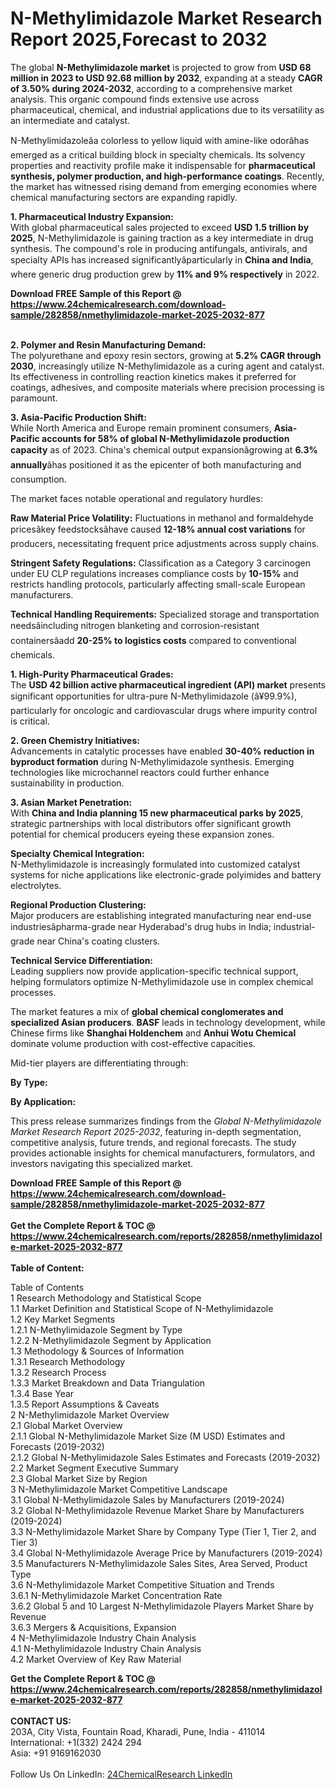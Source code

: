 <h1>N-Methylimidazole Market Research Report 2025,Forecast to 2032</h1><p>The global <strong>N-Methylimidazole market</strong> is projected to grow from <strong>USD 68 million in 2023 to USD 92.68 million by 2032</strong>, expanding at a steady <strong>CAGR of 3.50% during 2024-2032</strong>, according to a comprehensive market analysis. This organic compound finds extensive use across pharmaceutical, chemical, and industrial applications due to its versatility as an intermediate and catalyst.</p><p>N-Methylimidazoleâa colorless to yellow liquid with amine-like odorâhas emerged as a critical building block in specialty chemicals. Its solvency properties and reactivity profile make it indispensable for <strong>pharmaceutical synthesis, polymer production, and high-performance coatings</strong>. Recently, the market has witnessed rising demand from emerging economies where chemical manufacturing sectors are expanding rapidly.</p><p><strong>1. Pharmaceutical Industry Expansion:</strong><br>
With global pharmaceutical sales projected to exceed <strong>USD 1.5 trillion by 2025</strong>, N-Methylimidazole is gaining traction as a key intermediate in drug synthesis. The compound's role in producing antifungals, antivirals, and specialty APIs has increased significantlyâparticularly in <strong>China and India</strong>, where generic drug production grew by <strong>11% and 9% respectively</strong> in 2022.</p><div><b>Download FREE Sample of this Report @ 
            <a href="https://www.24chemicalresearch.com/download-sample/282858/nmethylimidazole-market-2025-2032-877">
            https://www.24chemicalresearch.com/download-sample/282858/nmethylimidazole-market-2025-2032-877</a></b></div><br><p><strong>2. Polymer and Resin Manufacturing Demand:</strong><br>
The polyurethane and epoxy resin sectors, growing at <strong>5.2% CAGR through 2030</strong>, increasingly utilize N-Methylimidazole as a curing agent and catalyst. Its effectiveness in controlling reaction kinetics makes it preferred for coatings, adhesives, and composite materials where precision processing is paramount.</p><p><strong>3. Asia-Pacific Production Shift:</strong><br>
While North America and Europe remain prominent consumers, <strong>Asia-Pacific accounts for 58% of global N-Methylimidazole production capacity</strong> as of 2023. China's chemical output expansionâgrowing at <strong>6.3% annually</strong>âhas positioned it as the epicenter of both manufacturing and consumption.</p><p>The market faces notable operational and regulatory hurdles:</p><p><strong>Raw Material Price Volatility:</strong> Fluctuations in methanol and formaldehyde pricesâkey feedstocksâhave caused <strong>12-18% annual cost variations</strong> for producers, necessitating frequent price adjustments across supply chains.</p><p><strong>Stringent Safety Regulations:</strong> Classification as a Category 3 carcinogen under EU CLP regulations increases compliance costs by <strong>10-15%</strong> and restricts handling protocols, particularly affecting small-scale European manufacturers.</p><p><strong>Technical Handling Requirements:</strong> Specialized storage and transportation needsâincluding nitrogen blanketing and corrosion-resistant containersâadd <strong>20-25% to logistics costs</strong> compared to conventional chemicals.</p><p><strong>1. High-Purity Pharmaceutical Grades:</strong><br>
The <strong>USD 42 billion active pharmaceutical ingredient (API) market</strong> presents significant opportunities for ultra-pure N-Methylimidazole (â¥99.9%), particularly for oncologic and cardiovascular drugs where impurity control is critical.</p><p><strong>2. Green Chemistry Initiatives:</strong><br>
Advancements in catalytic processes have enabled <strong>30-40% reduction in byproduct formation</strong> during N-Methylimidazole synthesis. Emerging technologies like microchannel reactors could further enhance sustainability in production.</p><p><strong>3. Asian Market Penetration:</strong><br>
With <strong>China and India planning 15 new pharmaceutical parks by 2025</strong>, strategic partnerships with local distributors offer significant growth potential for chemical producers eyeing these expansion zones.</p><p><strong>Specialty Chemical Integration:</strong><br>
    N-Methylimidazole is increasingly formulated into customized catalyst systems for niche applications like electronic-grade polyimides and battery electrolytes.</p><p><strong>Regional Production Clustering:</strong><br>
    Major producers are establishing integrated manufacturing near end-use industriesâpharma-grade near Hyderabad's drug hubs in India; industrial-grade near China's coating clusters.</p><p><strong>Technical Service Differentiation:</strong><br>
    Leading suppliers now provide application-specific technical support, helping formulators optimize N-Methylimidazole use in complex chemical processes.</p><p>The market features a mix of <strong>global chemical conglomerates and specialized Asian producers</strong>. <strong>BASF</strong> leads in technology development, while Chinese firms like <strong>Shanghai Holdenchem</strong> and <strong>Anhui Wotu Chemical</strong> dominate volume production with cost-effective capacities.</p><p>Mid-tier players are differentiating through:</p><p><strong>By Type:</strong>
        </p><p><strong>By Application:</strong>
        </p><p>This press release summarizes findings from the <em>Global N-Methylimidazole Market Research Report 2025-2032</em>, featuring in-depth segmentation, competitive analysis, future trends, and regional forecasts. The study provides actionable insights for chemical manufacturers, formulators, and investors navigating this specialized market.</p><div><b>Download FREE Sample of this Report @ 
            <a href="https://www.24chemicalresearch.com/download-sample/282858/nmethylimidazole-market-2025-2032-877">
            https://www.24chemicalresearch.com/download-sample/282858/nmethylimidazole-market-2025-2032-877</a></b></div><br><div><b>Get the Complete Report & TOC @ 
            <a href="https://www.24chemicalresearch.com/reports/282858/nmethylimidazole-market-2025-2032-877">
            https://www.24chemicalresearch.com/reports/282858/nmethylimidazole-market-2025-2032-877</a></b></div><br>
            <b>Table of Content:</b><p>Table of Contents<br />
1 Research Methodology and Statistical Scope<br />
1.1 Market Definition and Statistical Scope of N-Methylimidazole<br />
1.2 Key Market Segments<br />
1.2.1 N-Methylimidazole Segment by Type<br />
1.2.2 N-Methylimidazole Segment by Application<br />
1.3 Methodology & Sources of Information<br />
1.3.1 Research Methodology<br />
1.3.2 Research Process<br />
1.3.3 Market Breakdown and Data Triangulation<br />
1.3.4 Base Year<br />
1.3.5 Report Assumptions & Caveats<br />
2 N-Methylimidazole Market Overview<br />
2.1 Global Market Overview<br />
2.1.1 Global N-Methylimidazole Market Size (M USD) Estimates and Forecasts (2019-2032)<br />
2.1.2 Global N-Methylimidazole Sales Estimates and Forecasts (2019-2032)<br />
2.2 Market Segment Executive Summary<br />
2.3 Global Market Size by Region<br />
3 N-Methylimidazole Market Competitive Landscape<br />
3.1 Global N-Methylimidazole Sales by Manufacturers (2019-2024)<br />
3.2 Global N-Methylimidazole Revenue Market Share by Manufacturers (2019-2024)<br />
3.3 N-Methylimidazole Market Share by Company Type (Tier 1, Tier 2, and Tier 3)<br />
3.4 Global N-Methylimidazole Average Price by Manufacturers (2019-2024)<br />
3.5 Manufacturers N-Methylimidazole Sales Sites, Area Served, Product Type<br />
3.6 N-Methylimidazole Market Competitive Situation and Trends<br />
3.6.1 N-Methylimidazole Market Concentration Rate<br />
3.6.2 Global 5 and 10 Largest N-Methylimidazole Players Market Share by Revenue<br />
3.6.3 Mergers & Acquisitions, Expansion<br />
4 N-Methylimidazole Industry Chain Analysis<br />
4.1 N-Methylimidazole Industry Chain Analysis<br />
4.2 Market Overview of Key Raw Material</p><div><b>Get the Complete Report & TOC @ 
            <a href="https://www.24chemicalresearch.com/reports/282858/nmethylimidazole-market-2025-2032-877">
            https://www.24chemicalresearch.com/reports/282858/nmethylimidazole-market-2025-2032-877</a></b></div><br><b>CONTACT US:</b><br>
            203A, City Vista, Fountain Road, Kharadi, Pune, India - 411014<br>
            International: +1(332) 2424 294<br>
            Asia: +91 9169162030 <br><br>
            Follow Us On LinkedIn: <a href="https://www.linkedin.com/company/24chemicalresearch/">24ChemicalResearch LinkedIn</a>